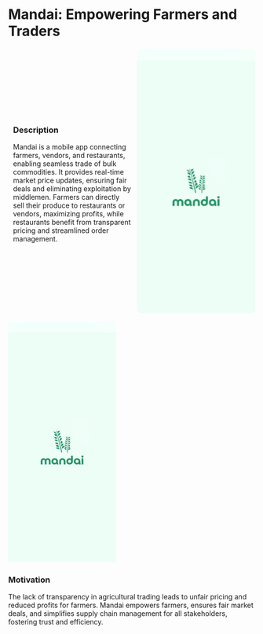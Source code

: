 ﻿# Mandai: Empowering Farmers and Traders

<div style="display: flex; align-items: center; justify-content: center;">
  <div style="flex: 1; padding: 10px;">
    <h3>Description</h3>
    <p>
      Mandai is a mobile app connecting farmers, vendors, and restaurants, enabling seamless trade of bulk commodities. It provides real-time market price updates, ensuring fair deals and eliminating exploitation by middlemen. Farmers can directly sell their produce to restaurants or vendors, maximizing profits, while restaurants benefit from transparent pricing and streamlined order management.
    </p>
  </div>
  <div style="flex: 1; text-align: center;">
    <img src="assets/demo.gif" alt="Image or GIF" style="width: 300px; border-radius: 10px;">
  </div>
</div>

![Mandai Demo](assets/demo.gif)


### Motivation

The lack of transparency in agricultural trading leads to unfair pricing and reduced profits for farmers. Mandai empowers farmers, ensures fair market deals, and simplifies supply chain management for all stakeholders, fostering trust and efficiency.



